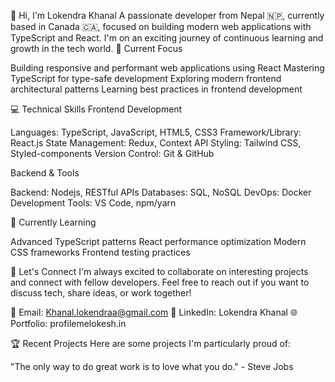 👋 Hi, I'm Lokendra Khanal
A passionate developer from Nepal 🇳🇵, currently based in Canada 🇨🇦, focused on building modern web applications with TypeScript and React. I'm on an exciting journey of continuous learning and growth in the tech world.
🚀 Current Focus

Building responsive and performant web applications using React
Mastering TypeScript for type-safe development
Exploring modern frontend architectural patterns
Learning best practices in frontend development

💻 Technical Skills
Frontend Development

Languages: TypeScript, JavaScript, HTML5, CSS3
Framework/Library: React.js
State Management: Redux, Context API
Styling: Tailwind CSS, Styled-components
Version Control: Git & GitHub

Backend & Tools

Backend: Nodejs, RESTful APIs
Databases: SQL, NoSQL
DevOps: Docker
Development Tools: VS Code, npm/yarn

🌱 Currently Learning

Advanced TypeScript patterns
React performance optimization
Modern CSS frameworks
Frontend testing practices

🤝 Let's Connect
I'm always excited to collaborate on interesting projects and connect with fellow developers. Feel free to reach out if you want to discuss tech, share ideas, or work together!

📧 Email: Khanal.lokendraa@gmail.com
💼 LinkedIn: Lokendra Khanal
🌐 Portfolio: profilemelokesh.in


🏆 Recent Projects
Here are some projects I'm particularly proud of:


"The only way to do great work is to love what you do." - Steve Jobs
